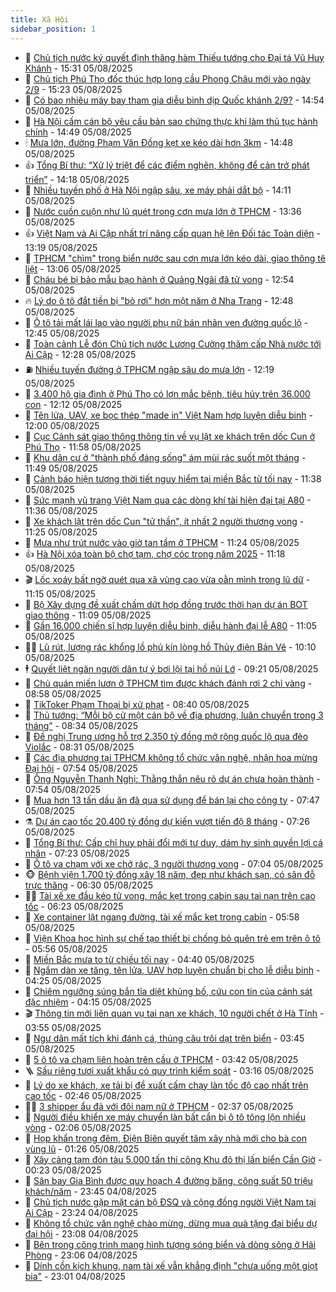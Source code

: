 ```yaml
---
title: Xã Hội
sidebar_position: 1
---
```


<!-- dantri-xa-hoi:START -->
- 🫣 [Chủ tịch nước ký quyết định thăng hàm Thiếu tướng cho Đại tá Vũ Huy Khánh](https://dantri.com.vn/xa-hoi/chu-tich-nuoc-ky-quyet-dinh-thang-ham-thieu-tuong-cho-dai-ta-vu-huy-khanh-20250805214651083.htm) - 15:31 05/08/2025
- 💼 [Chủ tịch Phú Thọ đốc thúc hợp long cầu Phong Châu mới vào ngày 2/9](https://dantri.com.vn/xa-hoi/chu-tich-phu-tho-doc-thuc-hop-long-cau-phong-chau-moi-vao-ngay-29-20250805221608286.htm) - 15:23 05/08/2025
- 🎊 [Có bao nhiêu máy bay tham gia diễu binh dịp Quốc khánh 2/9?](https://dantri.com.vn/xa-hoi/co-bao-nhieu-may-bay-tham-gia-dieu-binh-dip-quoc-khanh-29-20250805214056459.htm) - 14:54 05/08/2025
- 🙉 [Hà Nội cấm cán bộ yêu cầu bản sao chứng thực khi làm thủ tục hành chính](https://dantri.com.vn/xa-hoi/ha-noi-cam-can-bo-yeu-cau-ban-sao-chung-thuc-khi-lam-thu-tuc-hanh-chinh-20250805205930054.htm) - 14:49 05/08/2025
- 🕯 [Mưa lớn, đường Phạm Văn Đồng kẹt xe kéo dài hơn 3km](https://dantri.com.vn/xa-hoi/mua-lon-duong-pham-van-dong-ket-xe-keo-dai-hon-3km-20250805202203048.htm) - 14:48 05/08/2025
- 👍 [Tổng Bí thư: “Xử lý triệt để các điểm nghẽn, không để cản trở phát triển”](https://dantri.com.vn/xa-hoi/tong-bi-thu-xu-ly-triet-de-cac-diem-nghen-khong-de-can-tro-phat-trien-20250805210010278.htm) - 14:18 05/08/2025
- 🤖 [Nhiều tuyến phố ở Hà Nội ngập sâu, xe máy phải dắt bộ](https://dantri.com.vn/xa-hoi/nhieu-tuyen-pho-o-ha-noi-ngap-sau-xe-may-phai-dat-bo-20250805203009400.htm) - 14:11 05/08/2025
- 🙉 [Nước cuồn cuộn như lũ quét trong cơn mưa lớn ở TPHCM](https://dantri.com.vn/xa-hoi/nuoc-cuon-cuon-nhu-lu-quet-trong-con-mua-lon-o-tphcm-20250805201757470.htm) - 13:36 05/08/2025
- 👍 [Việt Nam và Ai Cập nhất trí nâng cấp quan hệ lên Đối tác Toàn diện](https://dantri.com.vn/xa-hoi/viet-nam-va-ai-cap-nhat-tri-nang-cap-quan-he-len-doi-tac-toan-dien-20250805201920257.htm) - 13:19 05/08/2025
- 🗽 [TPHCM &quot;chìm&quot; trong biển nước sau cơn mưa lớn kéo dài, giao thông tê liệt](https://dantri.com.vn/xa-hoi/tphcm-chim-trong-bien-nuoc-sau-con-mua-lon-keo-dai-giao-thong-te-liet-20250805194821028.htm) - 13:06 05/08/2025
- 🗽 [Cháu bé bị bảo mẫu bạo hành ở Quảng Ngãi đã tử vong](https://dantri.com.vn/xa-hoi/chau-be-bi-bao-mau-bao-hanh-o-quang-ngai-da-tu-vong-20250805193513488.htm) - 12:54 05/08/2025
- 🔥 [Lý do ô tô đắt tiền bị &quot;bỏ rơi&quot; hơn một năm ở Nha Trang](https://dantri.com.vn/xa-hoi/ly-do-o-to-dat-tien-bi-bo-roi-hon-mot-nam-o-nha-trang-20250805184256741.htm) - 12:48 05/08/2025
- 🦒 [Ô tô tải mất lái lao vào người phụ nữ bán nhãn ven đường quốc lộ](https://dantri.com.vn/xa-hoi/o-to-tai-mat-lai-lao-vao-nguoi-phu-nu-ban-nhan-ven-duong-quoc-lo-20250805191918359.htm) - 12:45 05/08/2025
- 🧐 [Toàn cảnh Lễ đón Chủ tịch nước Lương Cường thăm cấp Nhà nước tới Ai Cập](https://dantri.com.vn/xa-hoi/toan-canh-le-don-chu-tich-nuoc-luong-cuong-tham-cap-nha-nuoc-toi-ai-cap-20250805192803374.htm) - 12:28 05/08/2025
- ⛽️ [Nhiều tuyến đường ở TPHCM ngập sâu do mưa lớn](https://dantri.com.vn/xa-hoi/nhieu-tuyen-duong-o-tphcm-ngap-sau-do-mua-lon-20250805191121918.htm) - 12:19 05/08/2025
- 🚀 [3.400 hộ gia đình ở Phú Thọ có lợn mắc bệnh, tiêu hủy trên 36.000 con](https://dantri.com.vn/xa-hoi/3400-ho-gia-dinh-o-phu-tho-co-lon-mac-benh-tieu-huy-tren-36000-con-20250805185743119.htm) - 12:12 05/08/2025
- 🦒 [Tên lửa, UAV, xe bọc thép &quot;made in&quot; Việt Nam hợp luyện diễu binh](https://dantri.com.vn/xa-hoi/ten-lua-uav-xe-boc-thep-made-in-viet-nam-hop-luyen-dieu-binh-20250805182912903.htm) - 12:00 05/08/2025
- 🦅 [Cục Cảnh sát giao thông thông tin về vụ lật xe khách trên dốc Cun ở Phú Thọ](https://dantri.com.vn/xa-hoi/cuc-canh-sat-giao-thong-thong-tin-ve-vu-lat-xe-khach-tren-doc-cun-o-phu-tho-20250805185258150.htm) - 11:58 05/08/2025
- 🚀 [Khu dân cư ở &quot;thành phố đáng sống&quot; ám mùi rác suốt một tháng](https://dantri.com.vn/xa-hoi/khu-dan-cu-o-thanh-pho-dang-song-am-mui-rac-suot-mot-thang-20250805163613126.htm) - 11:49 05/08/2025
- 🦅 [Cảnh báo hiện tượng thời tiết nguy hiểm tại miền Bắc từ tối nay](https://dantri.com.vn/xa-hoi/canh-bao-hien-tuong-thoi-tiet-nguy-hiem-tai-mien-bac-tu-toi-nay-20250805183434859.htm) - 11:38 05/08/2025
- 🤠 [Sức mạnh vũ trang Việt Nam qua các dòng khí tài hiện đại tại A80](https://dantri.com.vn/xa-hoi/suc-manh-vu-trang-viet-nam-qua-cac-dong-khi-tai-hien-dai-tai-a80-20250805165408141.htm) - 11:36 05/08/2025
- 💄 [Xe khách lật trên dốc Cun &quot;tử thần&quot;, ít nhất 2 người thương vong](https://dantri.com.vn/xa-hoi/xe-khach-lat-tren-doc-cun-tu-than-it-nhat-2-nguoi-thuong-vong-20250805181935760.htm) - 11:25 05/08/2025
- 🥷 [Mưa như trút nước vào giờ tan tầm ở TPHCM](https://dantri.com.vn/xa-hoi/mua-nhu-trut-nuoc-vao-gio-tan-tam-o-tphcm-20250805181232862.htm) - 11:24 05/08/2025
- 👍 [Hà Nội xóa toàn bộ chợ tạm, chợ cóc trong năm 2025](https://dantri.com.vn/xa-hoi/ha-noi-xoa-toan-bo-cho-tam-cho-coc-trong-nam-2025-20250805181435493.htm) - 11:18 05/08/2025
- 🎬 [Lốc xoáy bất ngờ quét qua xã vùng cao vừa oằn mình trong lũ dữ](https://dantri.com.vn/xa-hoi/loc-xoay-bat-ngo-quet-qua-xa-vung-cao-vua-oan-minh-trong-lu-du-20250805173659988.htm) - 11:15 05/08/2025
- 🦒 [Bộ Xây dựng đề xuất chấm dứt hợp đồng trước thời hạn dự án BOT giao thông](https://dantri.com.vn/xa-hoi/bo-xay-dung-de-xuat-cham-dut-hop-dong-truoc-thoi-han-du-an-bot-giao-thong-20250805155302464.htm) - 11:09 05/08/2025
- 🌊 [Gần 16.000 chiến sĩ hợp luyện diễu binh, diễu hành đại lễ A80](https://dantri.com.vn/xa-hoi/gan-16000-chien-si-hop-luyen-dieu-binh-dieu-hanh-dai-le-a80-20250805164126269.htm) - 11:05 05/08/2025
- 🧑‍💻 [Lũ rút, lượng rác khổng lồ phủ kín lòng hồ Thủy điện Bản Vẽ](https://dantri.com.vn/xa-hoi/lu-rut-luong-rac-khong-lo-phu-kin-long-ho-thuy-dien-ban-ve-20250805154226277.htm) - 10:10 05/08/2025
- 🕴 [Quyết liệt ngăn người dân tự ý bơi lội tại hồ núi Lớ](https://dantri.com.vn/xa-hoi/quyet-liet-ngan-nguoi-dan-tu-y-boi-loi-tai-ho-nui-lo-20250805145449667.htm) - 09:21 05/08/2025
- 🤔 [Chủ quán miến lươn ở TPHCM tìm được khách đánh rơi 2 chỉ vàng](https://dantri.com.vn/xa-hoi/chu-quan-mien-luon-o-tphcm-tim-duoc-khach-danh-roi-2-chi-vang-20250805102143704.htm) - 08:58 05/08/2025
- 💄 [TikToker Phạm Thoại bị xử phạt](https://dantri.com.vn/xa-hoi/tiktoker-pham-thoai-bi-xu-phat-20250805153323484.htm) - 08:40 05/08/2025
- 🧠 [Thủ tướng: “Mỗi bộ cử một cán bộ về địa phương, luân chuyển trong 3 tháng”](https://dantri.com.vn/xa-hoi/thu-tuong-moi-bo-cu-mot-can-bo-ve-dia-phuong-luan-chuyen-trong-3-thang-20250805152546643.htm) - 08:34 05/08/2025
- 🦣 [Đề nghị Trung ương hỗ trợ 2.350 tỷ đồng mở rộng quốc lộ qua đèo Violắc](https://dantri.com.vn/xa-hoi/de-nghi-trung-uong-ho-tro-2350-ty-dong-mo-rong-quoc-lo-qua-deo-violac-20250805141348900.htm) - 08:31 05/08/2025
- 💫 [Các địa phương tại TPHCM không tổ chức văn nghệ, nhận hoa mừng Đại hội](https://dantri.com.vn/xa-hoi/cac-dia-phuong-tai-tphcm-khong-to-chuc-van-nghe-nhan-hoa-mung-dai-hoi-20250805145000054.htm) - 07:54 05/08/2025
- 🚀 [Ông Nguyễn Thanh Nghị: Thằng thắn nêu rõ dự án chưa hoàn thành](https://dantri.com.vn/xa-hoi/ong-nguyen-thanh-nghi-thang-than-neu-ro-du-an-chua-hoan-thanh-20250805143252811.htm) - 07:54 05/08/2025
- 🤔 [Mua hơn 13 tấn dầu ăn đã qua sử dụng để bán lại cho công ty](https://dantri.com.vn/xa-hoi/mua-hon-13-tan-dau-an-da-qua-su-dung-de-ban-lai-cho-cong-ty-20250805140443272.htm) - 07:47 05/08/2025
- ⚗️ [Dự án cao tốc 20.400 tỷ đồng dự kiến vượt tiến độ 8 tháng](https://dantri.com.vn/xa-hoi/du-an-cao-toc-20400-ty-dong-du-kien-vuot-tien-do-8-thang-20250805113441640.htm) - 07:26 05/08/2025
- 🫶 [Tổng Bí thư: Cấp chỉ huy phải đổi mới tư duy, dám hy sinh quyền lợi cá nhân](https://dantri.com.vn/xa-hoi/tong-bi-thu-cap-chi-huy-phai-doi-moi-tu-duy-dam-hy-sinh-quyen-loi-ca-nhan-20250805141336237.htm) - 07:23 05/08/2025
- 🌮 [Ô tô va chạm với xe chở rác, 3 người thương vong](https://dantri.com.vn/xa-hoi/o-to-va-cham-voi-xe-cho-rac-3-nguoi-thuong-vong-20250805134909392.htm) - 07:04 05/08/2025
- 🐵 [Bệnh viện 1.700 tỷ đồng xây 18 năm, đẹp như khách sạn, có sân đỗ trực thăng](https://dantri.com.vn/xa-hoi/benh-vien-1700-ty-dong-xay-18-nam-dep-nhu-khach-san-co-san-do-truc-thang-20250805095215044.htm) - 06:30 05/08/2025
- 🧑‍🏫 [Tài xế xe đầu kéo tử vong, mắc kẹt trong cabin sau tai nạn trên cao tốc](https://dantri.com.vn/xa-hoi/tai-xe-xe-dau-keo-tu-vong-mac-ket-trong-cabin-sau-tai-nan-tren-cao-toc-20250805131534963.htm) - 06:23 05/08/2025
- 💫 [Xe container lật ngang đường, tài xế mắc kẹt trong cabin](https://dantri.com.vn/xa-hoi/xe-container-lat-ngang-duong-tai-xe-mac-ket-trong-cabin-20250805122131702.htm) - 05:58 05/08/2025
- 🦩 [Viện Khoa học hình sự chế tạo thiết bị chống bỏ quên trẻ em trên ô tô](https://dantri.com.vn/xa-hoi/vien-khoa-hoc-hinh-su-che-tao-thiet-bi-chong-bo-quen-tre-em-tren-o-to-20250805125146365.htm) - 05:56 05/08/2025
- 🦄 [Miền Bắc mưa to từ chiều tối nay](https://dantri.com.vn/xa-hoi/mien-bac-mua-to-tu-chieu-toi-nay-20250805111614399.htm) - 04:40 05/08/2025
- 💂 [Ngắm dàn xe tăng, tên lửa, UAV hợp luyện chuẩn bị cho lễ diễu binh](https://dantri.com.vn/xa-hoi/ngam-dan-xe-tang-ten-lua-uav-hop-luyen-chuan-bi-cho-le-dieu-binh-20250805110903195.htm) - 04:25 05/08/2025
- 💄 [Chiêm ngưỡng súng bắn tỉa diệt khủng bố, cứu con tin của cảnh sát đặc nhiệm](https://dantri.com.vn/xa-hoi/chiem-nguong-sung-ban-tia-diet-khung-bo-cuu-con-tin-cua-canh-sat-dac-nhiem-20250805110715422.htm) - 04:15 05/08/2025
- 🎬 [Thông tin mới liên quan vụ tai nạn xe khách, 10 người chết ở Hà Tĩnh](https://dantri.com.vn/xa-hoi/thong-tin-moi-lien-quan-vu-tai-nan-xe-khach-10-nguoi-chet-o-ha-tinh-20250805101958381.htm) - 03:55 05/08/2025
- 👀 [Ngư dân mất tích khi đánh cá, thúng câu trôi dạt trên biển](https://dantri.com.vn/xa-hoi/ngu-dan-mat-tich-khi-danh-ca-thung-cau-troi-dat-tren-bien-20250805101801194.htm) - 03:45 05/08/2025
- 💃 [5 ô tô va chạm liên hoàn trên cầu ở TPHCM](https://dantri.com.vn/xa-hoi/5-o-to-va-cham-lien-hoan-tren-cau-o-tphcm-20250805103559321.htm) - 03:42 05/08/2025
- 🪜 [Sầu riêng tươi xuất khẩu có quy trình kiểm soát](https://dantri.com.vn/xa-hoi/sau-rieng-tuoi-xuat-khau-co-quy-trinh-kiem-soat-20250805095627822.htm) - 03:16 05/08/2025
- 📝 [Lý do xe khách, xe tải bị đề xuất cấm chạy làn tốc độ cao nhất trên cao tốc](https://dantri.com.vn/xa-hoi/ly-do-xe-khach-xe-tai-bi-de-xuat-cam-chay-lan-toc-do-cao-nhat-tren-cao-toc-20250805093950511.htm) - 02:46 05/08/2025
- 🧑‍💻 [3 shipper ẩu đả với đôi nam nữ ở TPHCM](https://dantri.com.vn/xa-hoi/3-shipper-au-da-voi-doi-nam-nu-o-tphcm-20250805091908048.htm) - 02:37 05/08/2025
- 👺 [Người điều khiển xe máy chuyển làn bất cẩn bị ô tô tông lộn nhiều vòng](https://dantri.com.vn/xa-hoi/nguoi-dieu-khien-xe-may-chuyen-lan-bat-can-bi-o-to-tong-lon-nhieu-vong-20250805082633363.htm) - 02:06 05/08/2025
- 🌮 [Họp khẩn trong đêm, Điện Biên quyết tâm xây nhà mới cho bà con vùng lũ](https://dantri.com.vn/xa-hoi/hop-khan-trong-dem-dien-bien-quyet-tam-xay-nha-moi-cho-ba-con-vung-lu-20250805080751768.htm) - 01:26 05/08/2025
- 🤭 [Xây cảng tạm đón tàu 5.000 tấn thi công Khu đô thị lấn biển Cần Giờ](https://dantri.com.vn/xa-hoi/xay-cang-tam-don-tau-5000-tan-thi-cong-khu-do-thi-lan-bien-can-gio-20250804234330820.htm) - 00:23 05/08/2025
- 💪 [Sân bay Gia Bình được quy hoạch 4 đường băng, công suất 50 triệu khách/năm](https://dantri.com.vn/xa-hoi/san-bay-gia-binh-duoc-quy-hoach-4-duong-bang-cong-suat-50-trieu-khachnam-20250805064101799.htm) - 23:45 04/08/2025
- 🧰 [Chủ tịch nước gặp mặt cán bộ ĐSQ và cộng đồng người Việt Nam tại Ai Cập](https://dantri.com.vn/xa-hoi/chu-tich-nuoc-gap-mat-can-bo-dsq-va-cong-dong-nguoi-viet-nam-tai-ai-cap-20250805062340754.htm) - 23:24 04/08/2025
- 🤡 [Không tổ chức văn nghệ chào mừng, dừng mua quà tặng đại biểu dự đại hội](https://dantri.com.vn/xa-hoi/khong-to-chuc-van-nghe-chao-mung-dung-mua-qua-tang-dai-bieu-du-dai-hoi-20250804214639740.htm) - 23:08 04/08/2025
- 🦆 [Bên trong công trình mang hình tượng sóng biển và dòng sông ở Hải Phòng](https://dantri.com.vn/xa-hoi/ben-trong-cong-trinh-mang-hinh-tuong-song-bien-va-dong-song-o-hai-phong-20250804101335129.htm) - 23:06 04/08/2025
- 🦍 [Dính cồn kịch khung, nam tài xế vẫn khẳng định &quot;chưa uống một giọt bia&quot;](https://dantri.com.vn/xa-hoi/dinh-con-kich-khung-nam-tai-xe-van-khang-dinh-chua-uong-mot-giot-bia-20250805005730527.htm) - 23:01 04/08/2025<!-- dantri-xa-hoi:END -->

